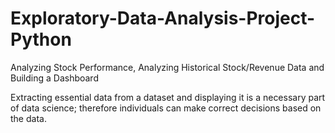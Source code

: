 # Exploratory-Data-Analysis-Project-Python

Analyzing Stock Performance, Analyzing Historical Stock/Revenue Data and Building a Dashboard

Extracting essential data from a dataset and displaying it is a necessary part of data science; therefore individuals can make correct decisions based on the data.
